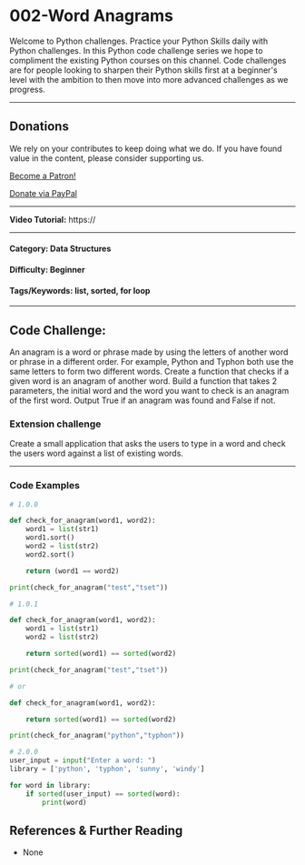# **002-Word Anagrams**

Welcome to Python challenges. Practice your Python Skills daily with Python challenges. In this Python code challenge series we hope to compliment the existing Python courses on this channel. Code challenges are for people looking to sharpen their Python skills first at a beginner's level with the ambition to then move into more advanced challenges as we progress.

---
## Donations
We rely on your contributes to keep doing what we do. If you have found value in the content, please consider supporting us.

<a href="https://www.patreon.com/bePatron?u=69834971" data-patreon-widget-type="become-patron-button">Become a Patron!</a>

<a href="https://www.paypal.com/donate?hosted_button_id=W55GVT4UPXPYE" 
target="_blank">
Donate via PayPal
</a>

---

**Video Tutorial:** https://

---
#### **Category:** Data Structures
#### **Difficulty:** Beginner
#### **Tags/Keywords:** list, sorted, for loop
---

## **Code Challenge:**
An anagram is a word or phrase made by using the letters of another word or phrase in a different order. For example, Python and Typhon both use the same letters to form two different words. Create a function that checks if a given word is an anagram of another word. Build a function that takes 2 parameters, the initial word and the word you want to check is an anagram of the first word. Output True if an anagram was found and False if not.

### Extension challenge
Create a small application that asks the users to type in a word and check the users word against a list of existing words.

----

### Code Examples

```python
# 1.0.0

def check_for_anagram(word1, word2):
    word1 = list(str1)
    word1.sort()
    word2 = list(str2)
    word2.sort()

    return (word1 == word2)

print(check_for_anagram("test","tset"))

# 1.0.1

def check_for_anagram(word1, word2):
    word1 = list(str1)
    word2 = list(str2)

    return sorted(word1) == sorted(word2)

print(check_for_anagram("test","tset"))

# or

def check_for_anagram(word1, word2):

    return sorted(word1) == sorted(word2)

print(check_for_anagram("python","typhon"))

```

```python
# 2.0.0
user_input = input("Enter a word: ")
library = ['python', 'typhon', 'sunny', 'windy']

for word in library:
    if sorted(user_input) == sorted(word):
        print(word)

```

## References & Further Reading
- None